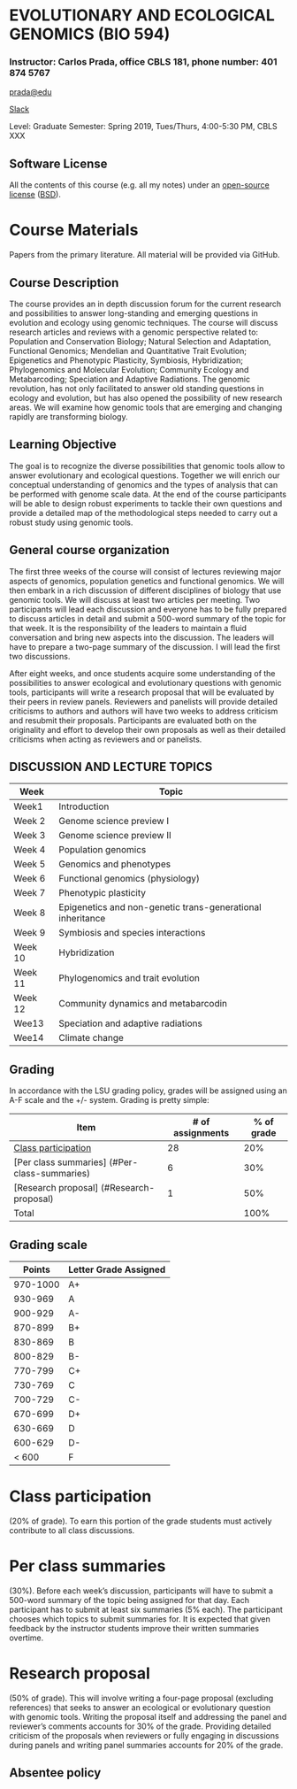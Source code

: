 

# EVOLUTIONARY AND ECOLOGICAL GENOMICS (BIO 594)


### Instructor:  Carlos Prada, office CBLS 181, phone number: 401 874 5767
[prada@edu](mailto:prada@uri.edu)

[Slack](https://bio-594.slack.com/)

Level: Graduate
Semester: Spring 2019, Tues/Thurs, 4:00-5:30 PM, CBLS XXX


## Software License
All the contents of this course (e.g. all my notes) under an [open-source license](https://en.wikipedia.org/wiki/Open_source) ([BSD](https://en.wikipedia.org/wiki/BSD_licenses)).


# Course Materials
Papers from the primary literature. All material will be provided via GitHub.


## Course Description
The course provides an in depth discussion forum for the current research and possibilities to answer long-standing and emerging questions in evolution and ecology using genomic techniques. The course will discuss research articles and reviews with a genomic perspective related to: Population and Conservation Biology; Natural Selection and Adaptation, Functional Genomics; Mendelian and Quantitative Trait Evolution; Epigenetics and Phenotypic Plasticity, Symbiosis, Hybridization; Phylogenomics and Molecular Evolution; Community Ecology and Metabarcoding; Speciation and Adaptive Radiations. The genomic revolution, has not only facilitated to answer old standing questions in ecology and evolution, but has also opened the possibility of new research areas. We will examine how genomic tools that are emerging and changing rapidly are transforming biology. 


## Learning Objective
The goal is to recognize the diverse possibilities that genomic tools allow to answer evolutionary and ecological questions. Together we will enrich our conceptual understanding of genomics and the types of analysis that can be performed with genome scale data. At the end of the course participants will be able to design robust experiments to tackle their own questions and provide a detailed map of the methodological steps needed to carry out a robust study using genomic tools. 


## General course organization
The first three weeks of the course will consist of lectures reviewing major aspects of genomics, population genetics and functional genomics. We will then embark in a rich discussion of different disciplines of biology that use genomic tools. We will discuss at least two articles per meeting. Two participants will lead each discussion and everyone has to be fully prepared to discuss articles in detail and submit a 500-word summary of the topic for that week. It is the responsibility of the leaders to maintain a fluid conversation and bring new aspects into the discussion. The leaders will have to prepare a two-page summary of the discussion. I will lead the first two discussions. 

After eight weeks, and once students acquire some understanding of the possibilities to answer ecological and evolutionary questions with genomic tools, participants will write a research proposal that will be evaluated by their peers in review panels.  Reviewers and panelists will provide detailed criticisms to authors and authors will have two weeks to address criticism and resubmit their proposals. Participants are evaluated both on the originality and effort to develop their own proposals as well as their detailed criticisms when acting as reviewers and or panelists. 



## DISCUSSION AND LECTURE TOPICS

Week      | Topic          
--------| ------------------------------------------------------------  
Week1 	| Introduction
Week 2 	| Genome science preview I
Week 3 	| Genome science preview II
Week 4 	| Population genomics
Week 5 	| Genomics and phenotypes
Week 6 	| Functional genomics (physiology)
Week 7 	| Phenotypic plasticity
Week 8 	| Epigenetics and non-genetic trans-generational inheritance
Week 9 	| Symbiosis and species interactions
Week 10 | 	Hybridization
Week 11 | 	Phylogenomics and trait evolution
Week 12 | 	Community dynamics and metabarcodin
Wee13 	| Speciation and adaptive radiations
Wee14 	| Climate change




## Grading

In accordance with the LSU grading policy, grades will be assigned using an A-F scale and the +/- system.  Grading is pretty simple:

Item                                               | # of assignments  | % of grade
--------| -------------   | ----------------
[Class participation ](#class-participation)          | 28                   | 20%
[Per class summaries] (#Per-class-summaries)                       | 6                    | 30%
[Research proposal]  (#Research-proposal)                        | 1                | 50%
Total                                           |                     | 100%


## Grading scale

Points        | Letter Grade Assigned
--------------|----------------------
970-1000      | A+
930-969       | A
900-929       | A-
870-899       | B+
830-869       | B
800-829       | B-
770-799       | C+
730-769       | C
700-729       | C-
670-699       | D+
630-669       | D
600-629       | D-
< 600         | F


# Class participation
(20% of grade). To earn this portion of the grade students must actively contribute to all class discussions.

# Per class summaries
(30%). Before each week’s discussion, participants will have to submit a 500-word summary of the topic being assigned for that day. Each participant has to submit at least six summaries (5% each). The participant chooses which topics to submit summaries for. It is expected that given feedback by the instructor students improve their written summaries overtime.

# Research proposal
(50% of grade). This will involve writing a four-page proposal (excluding references) that seeks to answer an ecological or evolutionary question with genomic tools. Writing the proposal itself and addressing the panel and reviewer’s comments accounts for 30% of the grade. Providing detailed criticism of the proposals when reviewers or fully engaging in discussions during panels and writing panel summaries accounts for 20% of the grade. 








## Absentee policy
